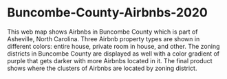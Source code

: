 # Buncombe-County-Airbnbs-2020

This web map shows Airbnbs in Buncombe County which is part of Asheville, North Carolina. Three Airbnb property types are shown in different colors: entire house, private room in house, and other. The zoning districts in Buncombe County are displayed as well with a color gradient of purple that gets darker with more Airbnbs located in it. The final product shows where the clusters of Airbnbs are located by zoning district. 

